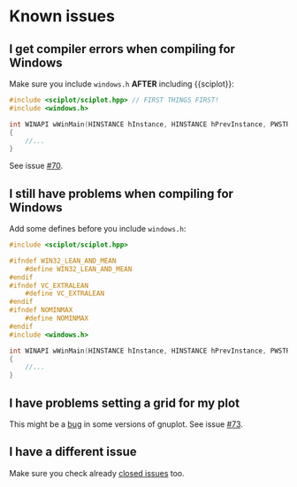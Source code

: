 # Known issues

## I get compiler errors when compiling for Windows

Make sure you include `windows.h` **AFTER** including {{sciplot}}:

```c++
#include <sciplot/sciplot.hpp> // FIRST THINGS FIRST!
#include <windows.h>

int WINAPI wWinMain(HINSTANCE hInstance, HINSTANCE hPrevInstance, PWSTR pCmdLine, int CmdShow)
{
    //...
}
```

See issue [#70](https://github.com/sciplot/sciplot/issues/70).

## I still have problems when compiling for Windows

Add some defines before you include `windows.h`:

```c++
#include <sciplot/sciplot.hpp>

#ifndef WIN32_LEAN_AND_MEAN
    #define WIN32_LEAN_AND_MEAN
#endif
#ifndef VC_EXTRALEAN
    #define VC_EXTRALEAN
#endif
#ifndef NOMINMAX
    #define NOMINMAX
#endif
#include <windows.h>

int WINAPI wWinMain(HINSTANCE hInstance, HINSTANCE hPrevInstance, PWSTR pCmdLine, int CmdShow)
{
    //...
}
```

## I have problems setting a grid for my plot

This might be a [bug](https://sourceforge.net/p/gnuplot/bugs/2414/) in some versions of gnuplot. See issue [#73](https://github.com/sciplot/sciplot/issues/73).

## I have a different issue

Make sure you check already [closed issues](https://github.com/sciplot/sciplot/issues?q=is%3Aissue+is%3Aclosed) too.
